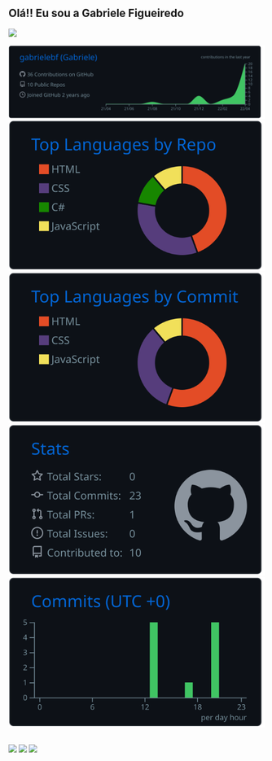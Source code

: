 ## Olá!! Eu sou a Gabriele Figueiredo

<div>
  <a href="https://github.com/gabrielebf">
  
  <img height="180em" src="https://github-readme-stats.vercel.app/api/top-langs/?username=gabrielebf&layout=compact&theme=github_dark"/>
</div>
  
[![](https://raw.githubusercontent.com/gabrielebf/gabrielebf/main/profile-summary-card-output/github_dark/0-profile-details.svg)](https://github.com/vn7n24fzkq/github-profile-summary-cards)
[![](https://raw.githubusercontent.com/gabrielebf/gabrielebf/main/profile-summary-card-output/github_dark/1-repos-per-language.svg)](https://github.com/vn7n24fzkq/github-profile-summary-cards) [![](https://raw.githubusercontent.com/gabrielebf/gabrielebf/main/profile-summary-card-output/github_dark/2-most-commit-language.svg)](https://github.com/vn7n24fzkq/github-profile-summary-cards)
[![](https://raw.githubusercontent.com/gabrielebf/gabrielebf/main/profile-summary-card-output/github_dark/3-stats.svg)](https://github.com/vn7n24fzkq/github-profile-summary-cards) [![](https://raw.githubusercontent.com/gabrielebf/gabrielebf/main/profile-summary-card-output/github_dark/4-productive-time.svg)](https://github.com/vn7n24fzkq/github-profile-summary-cards)

   ##
  
  <div> 
      <a href="https://www.linkedin.com/in/gabriele-barrilli-figueiredo/" target="_blank"><img src="https://img.shields.io/badge/LinkedIn-0077B5?style=for-the-badge&logo=linkedin&logoColor=white" target="_blank"/></a>
    <a href="https://instagram.com/gabi.figueiredo" target="_blank"><img src="https://img.shields.io/badge/Instagram-E4405F?style=for-the-badge&logo=instagram&logoColor=white" target="_blank"/></a>
    <a href="mailto:gabrielebf.dev@gmail.com"  maxlength="60" size='65'><img src="https://img.shields.io/badge/Gmail-D14836?style=for-the-badge&logo=gmail&logoColor=white" target="_blank"/></a>
    
   <!--![Snake animation](https://github.com/gabrielebf/gabrielebf/blob/output/github-contribution-grid-snake.svg)-->
    
  </div>
 

